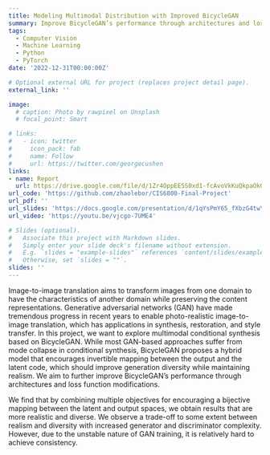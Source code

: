 ```yaml
---
title: Modeling Multimodal Distribution with Improved BicycleGAN
summary: Improve BicycleGAN’s performance through architectures and loss function modifications
tags:
  - Computer Vision
  - Machine Learning
  - Python
  - PyTorch
date: '2022-12-31T00:00:00Z'

# Optional external URL for project (replaces project detail page).
external_link: ''

image:
  # caption: Photo by rawpixel on Unsplash
  # focal_point: Smart

# links:
#   - icon: twitter
#     icon_pack: fab
#     name: Follow
#     url: https://twitter.com/georgecushen
links:
- name: Report
  url: https://drive.google.com/file/d/1Zr4OppEE5S0xd1-fcAvoVkKuQkpaOkGl/view?usp=sharing
url_code: 'https://github.com/zhaolebor/CIS6800-Final-Project'
url_pdf: ''
url_slides: 'https://docs.google.com/presentation/d/1qYsPmY65_fXbzG4twYygCKpeep3X-nLHV3TidEhW5EA/edit?usp=sharing'
url_video: 'https://youtu.be/vjcgo-7UME4'

# Slides (optional).
#   Associate this project with Markdown slides.
#   Simply enter your slide deck's filename without extension.
#   E.g. `slides = "example-slides"` references `content/slides/example-slides.md`.
#   Otherwise, set `slides = ""`.
slides: ''
---
```


Image-to-image translation aims to transform images from one domain to have the characteristics of another domain while preserving the content representations. Generative adversarial networks (GAN) have made tremendous progress in recent years to enable photo-realistic image-to-image translation, which has applications in synthesis, restoration, and style transfer. In this project, we want to explore multimodal conditional synthesis based on BicycleGAN. While most GAN-based approaches suffer from mode collapse in conditional synthesis, BicycleGAN proposes a hybrid model that encourages invertible mapping between the output and the latent code, which should improve generation diversity while maintaining realism. We aim to further improve BicycleGAN’s performance through architectures and loss function modifications.

We find that by combining multiple objectives for encouraging a bijective mapping between the latent and output spaces, we obtain results that are more realistic and diverse. We observe a trade-off to some extent between realism and diversity with increased generator and discriminator complexity. However, due to the unstable nature of GAN training, it is relatively hard to achieve consistency.
